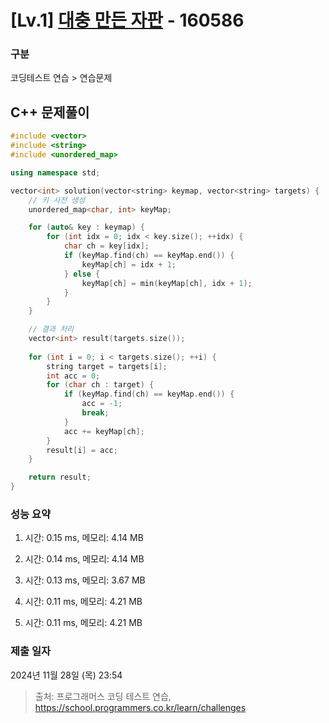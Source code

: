 # [Lv.1] [대충 만든 자판](https://school.programmers.co.kr/learn/courses/30/lessons/160586?language=cpp) - 160586 

### 구분

코딩테스트 연습 > 연습문제

## C++ 문제풀이

```cpp
#include <vector>
#include <string>
#include <unordered_map>

using namespace std;

vector<int> solution(vector<string> keymap, vector<string> targets) {
    // 키 사전 생성
    unordered_map<char, int> keyMap;

    for (auto& key : keymap) {
        for (int idx = 0; idx < key.size(); ++idx) {
            char ch = key[idx];
            if (keyMap.find(ch) == keyMap.end()) {
                keyMap[ch] = idx + 1;
            } else {
                keyMap[ch] = min(keyMap[ch], idx + 1);
            }
        }
    }

    // 결과 처리
    vector<int> result(targets.size());
    
    for (int i = 0; i < targets.size(); ++i) {
        string target = targets[i];
        int acc = 0;
        for (char ch : target) {
            if (keyMap.find(ch) == keyMap.end()) {
                acc = -1;
                break;
            }
            acc += keyMap[ch];
        }
        result[i] = acc;
    }

    return result;
}
```

### 성능 요약

1. 시간: 0.15 ms, 메모리: 4.14 MB

2. 시간: 0.14 ms, 메모리: 4.14 MB
3. 시간: 0.13 ms, 메모리: 3.67 MB
4. 시간: 0.11 ms, 메모리: 4.21 MB
5. 시간: 0.11 ms, 메모리: 4.21 MB

### 제출 일자

2024년 11월 28일 (목) 23:54

> 출처: 프로그래머스 코딩 테스트 연습, https://school.programmers.co.kr/learn/challenges